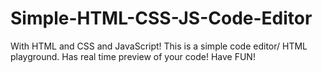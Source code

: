 # Simple-HTML-CSS-JS-Code-Editor
With HTML and CSS and JavaScript! This is a simple code editor/ HTML playground. Has real time preview of your code! Have FUN!
